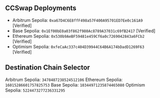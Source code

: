 ## CCSwap Deployments

- Arbitrum Sepolia: `0xa67D4C6E8ffF498a57F400A95701ED7Ee0c161A9` [Verified]
- Base Sepolia: `0x1Ef00bE0a03f862f980Ac8789A37031c69fB2417` [Verified]
- Ethereum Sepolia: `0x530b9AeBF59481e459Cf6a0c7269042843a6FCb2` [Verified]
- Optimism Sepolia: `0xfeCaAc337c404D39944C64B6A174bDadD1269F63` [Verified]


## Destination Chain Selector

Arbitrum Sepolia: `3478487238524512106`
Ethereum Sepolia: `16015286601757825753`
Base Sepolia: `10344971235874465080`
Optimism Sepolia: `5224473277236331295`

